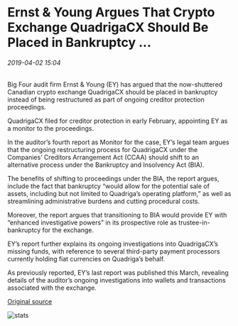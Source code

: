 # Ernst & Young Argues That Crypto Exchange QuadrigaCX Should Be Placed in Bankruptcy ...

###### 2019-04-02 15:04

Big Four audit firm Ernst & Young (EY) has argued that the now-shuttered Canadian crypto exchange QuadrigaCX should be placed in bankruptcy instead of being restructured as part of ongoing creditor protection proceedings.

QuadrigaCX filed for creditor protection in early February, appointing EY as a monitor to the proceedings.

In the auditor’s fourth report as Monitor for the case, EY’s legal team argues that the ongoing restructuring process for QuadrigaCX under the Companies’ Creditors Arrangement Act (CCAA) should shift to an alternative process under the Bankruptcy and Insolvency Act (BIA).

The benefits of shifting to proceedings under the BIA, the report argues, include the fact that bankruptcy “would allow for the potential sale of assets, including but not limited to Quadriga’s operating platform,” as well as streamlining administrative burdens and cutting procedural costs.

Moreover, the report argues that transitioning to BIA would provide EY with “enhanced investigative powers” in its prospective role as trustee-in-bankruptcy for the exchange.

EY’s report further explains its ongoing investigations into QuadrigaCX’s missing funds, with reference to several third-party payment processors currently holding fiat currencies on Quadriga’s behalf.

As previously reported, EY’s last report was published this March, revealing details of the auditor’s ongoing investigations into wallets and transactions associated with the exchange.

[Original source](https://cointelegraph.com/news/ernst-young-argues-that-crypto-exchange-quadrigacx-should-be-placed-in-bankruptcy)

![stats](https://c.statcounter.com/11760860/0/a89fa40b/1/ "stats")